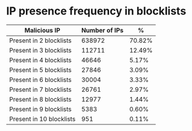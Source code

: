 # IP presence frequency in blocklists
| Malicious IP | Number of IPs | % |
|----|----|----|
| Present in 2 blocklists | 638972 | 70.82% |
| Present in 3 blocklists | 112711 | 12.49% |
| Present in 4 blocklists | 46646 | 5.17% |
| Present in 5 blocklists | 27846 | 3.09% |
| Present in 6 blocklists | 30004 | 3.33% |
| Present in 7 blocklists | 26761 | 2.97% |
| Present in 8 blocklists | 12977 | 1.44% |
| Present in 9 blocklists | 5383 | 0.60% |
| Present in 10 blocklists | 951 | 0.11% |
